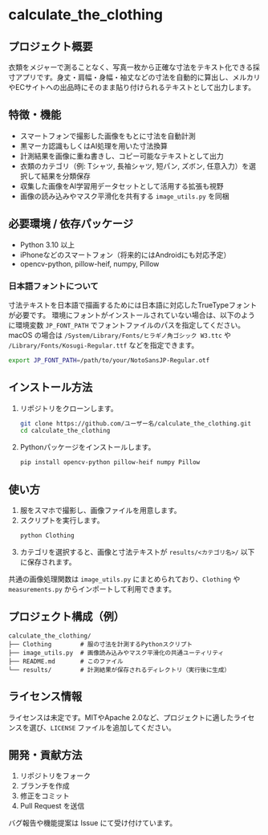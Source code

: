 # calculate_the_clothing

## プロジェクト概要
衣類をメジャーで測ることなく、写真一枚から正確な寸法をテキスト化できる採寸アプリです。身丈・肩幅・身幅・袖丈などの寸法を自動的に算出し、メルカリやECサイトへの出品時にそのまま貼り付けられるテキストとして出力します。

## 特徴・機能
- スマートフォンで撮影した画像をもとに寸法を自動計測
- 黒マーカ認識もしくはAI処理を用いた寸法換算
- 計測結果を画像に重ね書きし、コピー可能なテキストとして出力
- 衣類のカテゴリ（例: Tシャツ, 長袖シャツ, 短パン, ズボン, 任意入力）を選択して結果を分類保存
- 収集した画像をAI学習用データセットとして活用する拡張も視野
- 画像の読み込みやマスク平滑化を共有する `image_utils.py` を同梱

## 必要環境 / 依存パッケージ
- Python 3.10 以上
- iPhoneなどのスマートフォン（将来的にはAndroidにも対応予定）
- opencv-python, pillow-heif, numpy, Pillow

### 日本語フォントについて
寸法テキストを日本語で描画するためには日本語に対応したTrueTypeフォントが必要です。
環境にフォントがインストールされていない場合は、以下のように環境変数
`JP_FONT_PATH` でフォントファイルのパスを指定してください。macOS の場合は
`/System/Library/Fonts/ヒラギノ角ゴシック W3.ttc` や
`/Library/Fonts/Kosugi-Regular.ttf` などを指定できます。

```bash
export JP_FONT_PATH=/path/to/your/NotoSansJP-Regular.otf
```

## インストール方法
1. リポジトリをクローンします。
   ```bash
   git clone https://github.com/ユーザー名/calculate_the_clothing.git
   cd calculate_the_clothing
   ```
2. Pythonパッケージをインストールします。
   ```bash
   pip install opencv-python pillow-heif numpy Pillow
   ```

## 使い方
1. 服をスマホで撮影し、画像ファイルを用意します。
2. スクリプトを実行します。
   ```bash
   python Clothing
   ```
3. カテゴリを選択すると、画像と寸法テキストが `results/<カテゴリ名>/` 以下に保存されます。

共通の画像処理関数は `image_utils.py` にまとめられており、`Clothing` や `measurements.py` からインポートして利用できます。

## プロジェクト構成（例）
```
calculate_the_clothing/
├── Clothing        # 服の寸法を計測するPythonスクリプト
├── image_utils.py  # 画像読み込みやマスク平滑化の共通ユーティリティ
├── README.md       # このファイル
└── results/        # 計測結果が保存されるディレクトリ（実行後に生成）
```

## ライセンス情報
ライセンスは未定です。MITやApache 2.0など、プロジェクトに適したライセンスを選び、`LICENSE` ファイルを追加してください。

## 開発・貢献方法
1. リポジトリをフォーク
2. ブランチを作成
3. 修正をコミット
4. Pull Request を送信

バグ報告や機能提案は Issue にて受け付けています。

